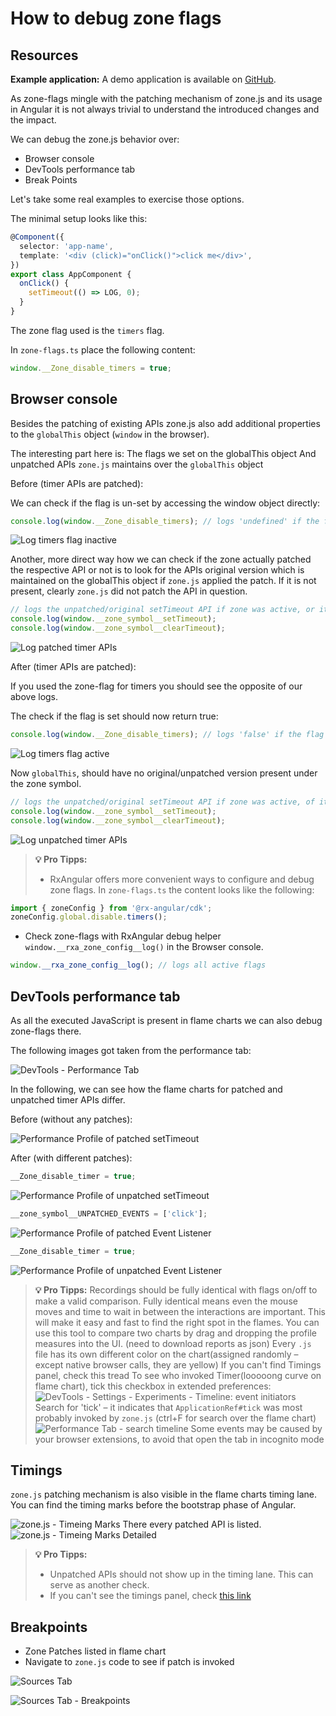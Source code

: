 # How to debug zone flags

## Resources

**Example application:**
A demo application is available on [GitHub](https://github.com/BioPhoton/rx-angular-cdk-zone-configuration).

As zone-flags mingle with the patching mechanism of zone.js and its usage in Angular it is not always trivial to understand the introduced changes and the impact.

We can debug the zone.js behavior over:

- Browser console
- DevTools performance tab
- Break Points

Let's take some real examples to exercise those options.

The minimal setup looks like this:

```typescript
@Component({
  selector: 'app-name',
  template: '<div (click)="onClick()">click me</div>',
})
export class AppComponent {
  onClick() {
    setTimeout(() => LOG, 0);
  }
}
```

The zone flag used is the `timers` flag.

In `zone-flags.ts` place the following content:

```typescript
window.__Zone_disable_timers = true;
```

## Browser console

Besides the patching of existing APIs zone.js also add additional properties to the `globalThis` object (`window` in the browser).

The interesting part here is:
The flags we set on the globalThis object
And unpatched APIs `zone.js` maintains over the `globalThis` object

Before (timer APIs are patched):

We can check if the flag is un-set by accessing the window object directly:

```typescript
console.log(window.__Zone_disable_timers); // logs 'undefined' if the flag is active
```

![Log timers flag inactive](https://raw.githubusercontent.com/rx-angular/rx-angular/master/libs/cdk/zone-configurations/docs/images/angular-zone-flags_disable-timers-false_michael-hladky.png)

Another, more direct way how we can check if the zone actually patched the respective API or not is to look for the APIs original version which is maintained on the globalThis object if `zone.js` applied the patch.
If it is not present, clearly `zone.js` did not patch the API in question.

```typescript
// logs the unpatched/original setTimeout API if zone was active, or it logs 'undefined' if not active
console.log(window.__zone_symbol__setTimeout);
console.log(window.__zone_symbol__clearTimeout);
```

![Log patched timer APIs](https://raw.githubusercontent.com/rx-angular/rx-angular/master/libs/cdk/docs/zone-configuration/images/angular-zone-flags_setTimeout-patched_michael-hladky.png)

After (timer APIs are patched):

If you used the zone-flag for timers you should see the opposite of our above logs.

The check if the flag is set should now return true:

```typescript
console.log(window.__Zone_disable_timers); // logs 'false' if the flag is active
```

![Log timers flag active](https://raw.githubusercontent.com/rx-angular/rx-angular/master/libs/cdk/zone-configurations/docs/images/angular-zone-flags_disable-timers-true_michael-hladky.png)

Now `globalThis`, should have no original/unpatched version present under the zone symbol.

```typescript
// logs the unpatched/original setTimeout API if zone was active, of it logs 'undefined' if not
console.log(window.__zone_symbol__setTimeout);
console.log(window.__zone_symbol__clearTimeout);
```

![Log unpatched timer APIs](https://raw.githubusercontent.com/rx-angular/rx-angular/master/libs/cdk/zone-configurations/docs/images/angular-zone-flags_setTimeout-unpatched_michael-hladky.png)

> **💡 Pro Tipps:**
>
> - RxAngular offers more convenient ways to configure and debug zone flags.
>   In `zone-flags.ts` the content looks like the following:

```typescript
import { zoneConfig } from '@rx-angular/cdk';
zoneConfig.global.disable.timers();
```

- Check zone-flags with RxAngular debug helper `window.__rxa_zone_config__log()` in the Browser console.

```typescript
window.__rxa_zone_config__log(); // logs all active flags
```

## DevTools performance tab

As all the executed JavaScript is present in flame charts we can also debug zone-flags there.

The following images got taken from the performance tab:

![DevTools - Performance Tab](https://raw.githubusercontent.com/rx-angular/rx-angular/master/libs/cdk/zone-configurations/docs/images/dev-tools_performance-tab_michael-hladky.png)

In the following, we can see how the flame charts for patched and unpatched timer APIs differ.

Before (without any patches):

![Performance Profile of patched setTimeout](https://raw.githubusercontent.com/rx-angular/rx-angular/master/libs/cdk/zone-configurations/docs/images/angular-zone-flags_setTimeout-patched-flames_michael-hladky.png)

After (with different patches):

```typescript
__Zone_disable_timer = true;
```

![Performance Profile of unpatched setTimeout](https://raw.githubusercontent.com/rx-angular/rx-angular/master/libs/cdk/zone-configurations/docs/images/angular-zone-flags_setTimeout-unpatched-flames_michael-hladky.png)

```typescript
__zone_symbol__UNPATCHED_EVENTS = ['click'];
```

![Performance Profile of patched Event Listener](https://raw.githubusercontent.com/rx-angular/rx-angular/master/libs/cdk/docs/zone-configuration/images/angular-zone-flags_event-listener-patched-flames_michael-hladky.png)

```typescript
__Zone_disable_timer = true;
```

![Performance Profile of unpatched Event Listener](https://raw.githubusercontent.com/rx-angular/rx-angular/master/libs/cdk/zone-configurations/docs/images/angular-zone-flags_event-listener-unpatched-flames_michael-hladky.png)

> **💡 Pro Tipps:**
> Recordings should be fully identical with flags on/off to make a valid comparison. Fully identical means even the mouse moves and time to wait in between the interactions are important. This will make it easy and fast to find the right spot in the flames.
> You can use this tool to compare two charts by drag and dropping the profile measures into the UI. (need to download reports as json)
> Every `.js` file has its own different color on the chart(assigned randomly – except native browser calls, they are yellow)
> If you can't find Timings panel, check this tread
> To see who invoked Timer(looooong curve on flame chart), tick this checkbox in extended preferences:
> ![DevTools - Settings - Experiments - Timeline: event initiators](https://raw.githubusercontent.com/rx-angular/rx-angular/master/libs/cdk/zone-configurations/docs/images/dev-tools_timeline-event-initiators_michael-hladky.png)
> Search for 'tick' – it indicates that `ApplicationRef#tick` was most probably invoked by `zone.js` (ctrl+F for search over the flame chart)
> ![Performance Tab - search timeline](https://raw.githubusercontent.com/rx-angular/rx-angular/master/libs/cdk/zone-configurations/docs/images/dev-tools_performance_search-method-names_michael-hladky.png)
> Some events may be caused by your browser extensions, to avoid that open the tab in incognito mode

## Timings

`zone.js` patching mechanism is also visible in the flame charts timing lane.
You can find the timing marks before the bootstrap phase of Angular.

![zone.js - Timeing Marks](https://raw.githubusercontent.com/rx-angular/rx-angular/master/libs/cdk/zone-configurations/docs/images/angular-zonejs_timing-marks_overview_michael-hladky.png)
There every patched API is listed.
![zone.js - Timeing Marks Detailed](https://raw.githubusercontent.com/rx-angular/rx-angular/master/libs/cdk/zone-configurations/docs/images/angular-zonejs_timing-marks_detail_michael-hladky.png)

> **💡 Pro Tipps:**
>
> - Unpatched APIs should not show up in the timing lane. This can serve as another check.
> - If you can't see the timings panel, check [this link](https://www.reddit.com/r/reactnative/comments/g88aj9/timings_tab_in_chrome_performance_profiler_missing)

## Breakpoints

- Zone Patches listed in flame chart
- Navigate to `zone.js` code to see if patch is invoked

![Sources Tab](https://raw.githubusercontent.com/rx-angular/rx-angular/master/libs/cdk/zone-configurations/docs/images/dev-tools_sources_michael-hladky.png)

![Sources Tab - Breakpoints](https://raw.githubusercontent.com/rx-angular/rx-angular/master/libs/cdk/zone-configurations/docs/images/dev-tools_sources_breakpoints_michael-hladky.png)
